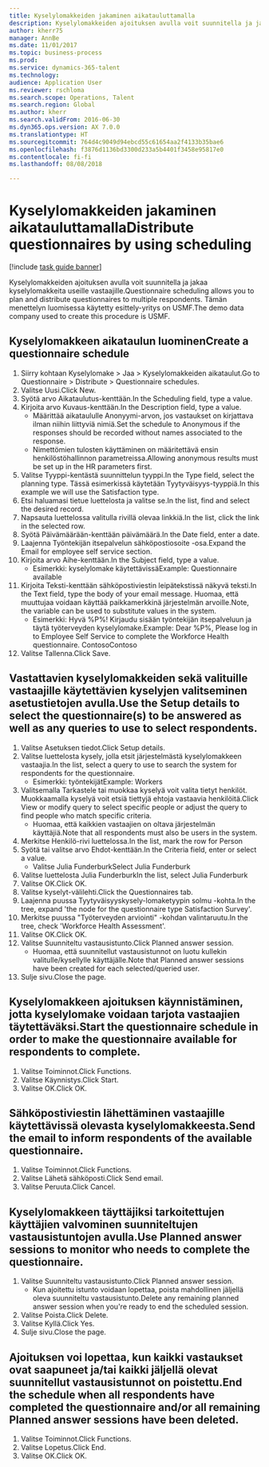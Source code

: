 ```yaml
--- 
title: Kyselylomakkeiden jakaminen aikatauluttamalla
description: Kyselylomakkeiden ajoituksen avulla voit suunnitella ja jakaa kyselylomakkeita useille vastaajille.
author: kherr75
manager: AnnBe
ms.date: 11/01/2017
ms.topic: business-process
ms.prod: 
ms.service: dynamics-365-talent
ms.technology: 
audience: Application User
ms.reviewer: rschloma
ms.search.scope: Operations, Talent
ms.search.region: Global
ms.author: kherr
ms.search.validFrom: 2016-06-30
ms.dyn365.ops.version: AX 7.0.0
ms.translationtype: HT
ms.sourcegitcommit: 764d4c9049d94ebcd55c61654aa2f4133b35bae6
ms.openlocfilehash: f3876d1136bd3300d233a5b4401f3458e95817e0
ms.contentlocale: fi-fi
ms.lasthandoff: 08/08/2018

---
```

# <a name="distribute-questionnaires-by-using-scheduling"></a><span data-ttu-id="879f8-103">Kyselylomakkeiden jakaminen aikatauluttamalla</span><span class="sxs-lookup"><span data-stu-id="879f8-103">Distribute questionnaires by using scheduling</span></span>

[!include [task guide banner](../../includes/task-guide-banner.md)]

<span data-ttu-id="879f8-104">Kyselylomakkeiden ajoituksen avulla voit suunnitella ja jakaa kyselylomakkeita useille vastaajille.</span><span class="sxs-lookup"><span data-stu-id="879f8-104">Questionnaire scheduling allows you to plan and distribute questionnaires to multiple respondents.</span></span> <span data-ttu-id="879f8-105">Tämän menettelyn luomisessa käytetty esittely-yritys on USMF.</span><span class="sxs-lookup"><span data-stu-id="879f8-105">The demo data company used to create this procedure is USMF.</span></span>


## <a name="create-a-questionnaire-schedule"></a><span data-ttu-id="879f8-106">Kyselylomakkeen aikataulun luominen</span><span class="sxs-lookup"><span data-stu-id="879f8-106">Create a questionnaire schedule</span></span>
1. <span data-ttu-id="879f8-107">Siirry kohtaan Kyselylomake > Jaa > Kyselylomakkeiden aikataulut.</span><span class="sxs-lookup"><span data-stu-id="879f8-107">Go to Questionnaire > Distribute > Questionnaire schedules.</span></span>
2. <span data-ttu-id="879f8-108">Valitse Uusi.</span><span class="sxs-lookup"><span data-stu-id="879f8-108">Click New.</span></span>
3. <span data-ttu-id="879f8-109">Syötä arvo Aikataulutus-kenttään.</span><span class="sxs-lookup"><span data-stu-id="879f8-109">In the Scheduling field, type a value.</span></span>
4. <span data-ttu-id="879f8-110">Kirjoita arvo Kuvaus-kenttään.</span><span class="sxs-lookup"><span data-stu-id="879f8-110">In the Description field, type a value.</span></span>
    * <span data-ttu-id="879f8-111">Määrittää aikataululle Anonyymi-arvon, jos vastaukset on kirjattava ilman niihin liittyviä nimiä.</span><span class="sxs-lookup"><span data-stu-id="879f8-111">Set the schedule to Anonymous if the responses should be recorded without names associated to the response.</span></span>  
    * <span data-ttu-id="879f8-112">Nimettömien tulosten käyttäminen on määritettävä ensin henkilöstöhallinnon parametreissa.</span><span class="sxs-lookup"><span data-stu-id="879f8-112">Allowing anonymous results must be set up in the HR parameters first.</span></span>  
5. <span data-ttu-id="879f8-113">Valitse Tyyppi-kentästä suunnittelun tyyppi.</span><span class="sxs-lookup"><span data-stu-id="879f8-113">In the Type field, select the planning type.</span></span>  <span data-ttu-id="879f8-114">Tässä esimerkissä käytetään Tyytyväisyys-tyyppiä.</span><span class="sxs-lookup"><span data-stu-id="879f8-114">In this example we will use the Satisfaction type.</span></span>
6. <span data-ttu-id="879f8-115">Etsi haluamasi tietue luettelosta ja valitse se.</span><span class="sxs-lookup"><span data-stu-id="879f8-115">In the list, find and select the desired record.</span></span>
7. <span data-ttu-id="879f8-116">Napsauta luettelossa valitulla rivillä olevaa linkkiä.</span><span class="sxs-lookup"><span data-stu-id="879f8-116">In the list, click the link in the selected row.</span></span>
8. <span data-ttu-id="879f8-117">Syötä Päivämäärään-kenttään päivämäärä.</span><span class="sxs-lookup"><span data-stu-id="879f8-117">In the Date field, enter a date.</span></span>
9. <span data-ttu-id="879f8-118">Laajenna Työntekijän itsepalvelun sähköpostiosoite -osa.</span><span class="sxs-lookup"><span data-stu-id="879f8-118">Expand the Email for employee self service section.</span></span>
10. <span data-ttu-id="879f8-119">Kirjoita arvo Aihe-kenttään.</span><span class="sxs-lookup"><span data-stu-id="879f8-119">In the Subject field, type a value.</span></span>
    * <span data-ttu-id="879f8-120">Esimerkki: kyselylomake käytettävissä</span><span class="sxs-lookup"><span data-stu-id="879f8-120">Example: Questionnaire available</span></span>  
11. <span data-ttu-id="879f8-121">Kirjoita Teksti-kenttään sähköpostiviestin leipätekstissä näkyvä teksti.</span><span class="sxs-lookup"><span data-stu-id="879f8-121">In the Text field, type the body of your email message.</span></span> <span data-ttu-id="879f8-122">Huomaa, että muuttujaa voidaan käyttää paikkamerkkinä järjestelmän arvoille.</span><span class="sxs-lookup"><span data-stu-id="879f8-122">Note, the variable can be used to substitute values in the system.</span></span>
    * <span data-ttu-id="879f8-123">Esimerkki: Hyvä %P%! Kirjaudu sisään työntekijän itsepalveluun ja täytä työterveyden kyselylomake.</span><span class="sxs-lookup"><span data-stu-id="879f8-123">Example:   Dear %P%,  Please log in to Employee Self Service to complete the Workforce Health questionnaire.</span></span>  <span data-ttu-id="879f8-124">Contoso</span><span class="sxs-lookup"><span data-stu-id="879f8-124">Contoso</span></span>  
12. <span data-ttu-id="879f8-125">Valitse Tallenna.</span><span class="sxs-lookup"><span data-stu-id="879f8-125">Click Save.</span></span>

## <a name="use-the-setup-details-to-select-the-questionnaires-to-be-answered-as-well-as-any-queries-to-use-to-select-respondents"></a><span data-ttu-id="879f8-126">Vastattavien kyselylomakkeiden sekä valituille vastaajille käytettävien kyselyjen valitseminen asetustietojen avulla.</span><span class="sxs-lookup"><span data-stu-id="879f8-126">Use the Setup details to select the questionnaire(s) to be answered as well as any queries to use to select respondents.</span></span>
1. <span data-ttu-id="879f8-127">Valitse Asetuksen tiedot.</span><span class="sxs-lookup"><span data-stu-id="879f8-127">Click Setup details.</span></span>
2. <span data-ttu-id="879f8-128">Valitse luettelosta kysely, jolla etsit järjestelmästä kyselylomakkeen vastaajia.</span><span class="sxs-lookup"><span data-stu-id="879f8-128">In the list, select a query to use to search the system for respondents for the questionnaire.</span></span>
    * <span data-ttu-id="879f8-129">Esimerkki: työntekijät</span><span class="sxs-lookup"><span data-stu-id="879f8-129">Example: Workers</span></span>  
3. <span data-ttu-id="879f8-130">Valitsemalla Tarkastele tai muokkaa kyselyä voit valita tietyt henkilöt. Muokkaamalla kyselyä voit etsiä tiettyjä ehtoja vastaavia henkilöitä.</span><span class="sxs-lookup"><span data-stu-id="879f8-130">Click View or modify query to select specific people or adjust the query to find people who match specific criteria.</span></span>
    * <span data-ttu-id="879f8-131">Huomaa, että kaikkien vastaajien on oltava järjestelmän käyttäjiä.</span><span class="sxs-lookup"><span data-stu-id="879f8-131">Note that all respondents must also be users in the system.</span></span>  
4. <span data-ttu-id="879f8-132">Merkitse Henkilö-rivi luettelossa.</span><span class="sxs-lookup"><span data-stu-id="879f8-132">In the list, mark the row for Person</span></span>
5. <span data-ttu-id="879f8-133">Syötä tai valitse arvo Ehdot-kenttään.</span><span class="sxs-lookup"><span data-stu-id="879f8-133">In the Criteria field, enter or select a value.</span></span>
    * <span data-ttu-id="879f8-134">Valitse Julia Funderburk</span><span class="sxs-lookup"><span data-stu-id="879f8-134">Select Julia Funderburk</span></span>  
6. <span data-ttu-id="879f8-135">Valitse luettelosta Julia Funderburk</span><span class="sxs-lookup"><span data-stu-id="879f8-135">In the list, select Julia Funderburk</span></span>
7. <span data-ttu-id="879f8-136">Valitse OK.</span><span class="sxs-lookup"><span data-stu-id="879f8-136">Click OK.</span></span>
8. <span data-ttu-id="879f8-137">Valitse kyselyt-välilehti.</span><span class="sxs-lookup"><span data-stu-id="879f8-137">Click the Questionnaires tab.</span></span>
9. <span data-ttu-id="879f8-138">Laajenna puussa Tyytyväisyyskysely-lomaketyypin solmu -kohta.</span><span class="sxs-lookup"><span data-stu-id="879f8-138">In the tree, expand 'the node for the questionnaire type Satisfaction Survey'.</span></span>
10. <span data-ttu-id="879f8-139">Merkitse puussa "Työterveyden arviointi" -kohdan valintaruutu.</span><span class="sxs-lookup"><span data-stu-id="879f8-139">In the tree, check 'Workforce Health Assessment'.</span></span>
11. <span data-ttu-id="879f8-140">Valitse OK.</span><span class="sxs-lookup"><span data-stu-id="879f8-140">Click OK.</span></span>
12. <span data-ttu-id="879f8-141">Valitse Suunniteltu vastausistunto.</span><span class="sxs-lookup"><span data-stu-id="879f8-141">Click Planned answer session.</span></span>
    * <span data-ttu-id="879f8-142">Huomaa, että suunnitellut vastausistunnot on luotu kullekin valitulle/kysellylle käyttäjälle.</span><span class="sxs-lookup"><span data-stu-id="879f8-142">Note that Planned answer sessions have been created for each selected/queried user.</span></span>  
13. <span data-ttu-id="879f8-143">Sulje sivu.</span><span class="sxs-lookup"><span data-stu-id="879f8-143">Close the page.</span></span>

## <a name="start-the-questionnaire-schedule-in-order-to-make-the-questionnaire-available-for-respondents-to-complete"></a><span data-ttu-id="879f8-144">Kyselylomakkeen ajoituksen käynnistäminen, jotta kyselylomake voidaan tarjota vastaajien täytettäväksi.</span><span class="sxs-lookup"><span data-stu-id="879f8-144">Start the questionnaire schedule in order to make the questionnaire available for respondents to complete.</span></span>
1. <span data-ttu-id="879f8-145">Valitse Toiminnot.</span><span class="sxs-lookup"><span data-stu-id="879f8-145">Click Functions.</span></span>
2. <span data-ttu-id="879f8-146">Valitse Käynnistys.</span><span class="sxs-lookup"><span data-stu-id="879f8-146">Click Start.</span></span>
3. <span data-ttu-id="879f8-147">Valitse OK.</span><span class="sxs-lookup"><span data-stu-id="879f8-147">Click OK.</span></span>

## <a name="send-the-email-to-inform-respondents-of-the-available-questionnaire"></a><span data-ttu-id="879f8-148">Sähköpostiviestin lähettäminen vastaajille käytettävissä olevasta kyselylomakkeesta.</span><span class="sxs-lookup"><span data-stu-id="879f8-148">Send the email to inform respondents of the available questionnaire.</span></span>
1. <span data-ttu-id="879f8-149">Valitse Toiminnot.</span><span class="sxs-lookup"><span data-stu-id="879f8-149">Click Functions.</span></span>
2. <span data-ttu-id="879f8-150">Valitse Lähetä sähköposti.</span><span class="sxs-lookup"><span data-stu-id="879f8-150">Click Send email.</span></span>
3. <span data-ttu-id="879f8-151">Valitse Peruuta.</span><span class="sxs-lookup"><span data-stu-id="879f8-151">Click Cancel.</span></span>

## <a name="use-planned-answer-sessions-to-monitor-who-needs-to-complete-the-questionnaire"></a><span data-ttu-id="879f8-152">Kyselylomakkeen täyttäjiksi tarkoitettujen käyttäjien valvominen suunniteltujen vastausistuntojen avulla.</span><span class="sxs-lookup"><span data-stu-id="879f8-152">Use Planned answer sessions to monitor who needs to complete the questionnaire.</span></span>
1. <span data-ttu-id="879f8-153">Valitse Suunniteltu vastausistunto.</span><span class="sxs-lookup"><span data-stu-id="879f8-153">Click Planned answer session.</span></span>
    * <span data-ttu-id="879f8-154">Kun ajoitettu istunto voidaan lopettaa, poista mahdollinen jäljellä oleva suunniteltu vastausistunto.</span><span class="sxs-lookup"><span data-stu-id="879f8-154">Delete any remaining planned answer session when you're ready to end the scheduled session.</span></span>  
2. <span data-ttu-id="879f8-155">Valitse Poista.</span><span class="sxs-lookup"><span data-stu-id="879f8-155">Click Delete.</span></span>
3. <span data-ttu-id="879f8-156">Valitse Kyllä.</span><span class="sxs-lookup"><span data-stu-id="879f8-156">Click Yes.</span></span>
4. <span data-ttu-id="879f8-157">Sulje sivu.</span><span class="sxs-lookup"><span data-stu-id="879f8-157">Close the page.</span></span>

## <a name="end-the-schedule-when-all-respondents-have-completed-the-questionnaire-andor-all-remaining-planned-answer-sessions-have-been-deleted"></a><span data-ttu-id="879f8-158">Ajoituksen voi lopettaa, kun kaikki vastaukset ovat saapuneet ja/tai kaikki jäljellä olevat suunnitellut vastausistunnot on poistettu.</span><span class="sxs-lookup"><span data-stu-id="879f8-158">End the schedule when all respondents have completed the questionnaire and/or all remaining Planned answer sessions have been deleted.</span></span>
1. <span data-ttu-id="879f8-159">Valitse Toiminnot.</span><span class="sxs-lookup"><span data-stu-id="879f8-159">Click Functions.</span></span>
2. <span data-ttu-id="879f8-160">Valitse Lopetus.</span><span class="sxs-lookup"><span data-stu-id="879f8-160">Click End.</span></span>
3. <span data-ttu-id="879f8-161">Valitse OK.</span><span class="sxs-lookup"><span data-stu-id="879f8-161">Click OK.</span></span>


